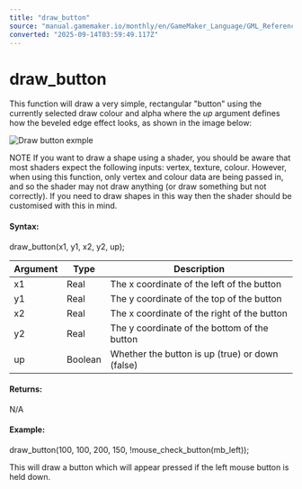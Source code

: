 ```yaml
---
title: "draw_button"
source: "manual.gamemaker.io/monthly/en/GameMaker_Language/GML_Reference/Drawing/Basic_Forms/draw_button.htm"
converted: "2025-09-14T03:59:49.117Z"
---
```


# draw\_button

This function will draw a very simple, rectangular "button" using the currently selected draw colour and alpha where the _up_ argument defines how the beveled edge effect looks, as shown in the image below:

![Draw button exmple](../../../../assets/Images/Scripting_Reference/GML/Reference/Drawing/draw_button.png)

NOTE If you want to draw a shape using a shader, you should be aware that most shaders expect the following inputs: vertex, texture, colour. However, when using this function, only vertex and colour data are being passed in, and so the shader may not draw anything (or draw something but not correctly). If you need to draw shapes in this way then the shader should be customised with this in mind.

#### Syntax:

draw\_button(x1, y1, x2, y2, up);

| Argument | Type | Description |
| --- | --- | --- |
| x1 | Real | The x coordinate of the left of the button |
| y1 | Real | The y coordinate of the top of the button |
| x2 | Real | The x coordinate of the right of the button |
| y2 | Real | The y coordinate of the bottom of the button |
| up | Boolean | Whether the button is up (true) or down (false) |

#### Returns:

N/A

#### Example:

draw\_button(100, 100, 200, 150, !mouse\_check\_button(mb\_left));

This will draw a button which will appear pressed if the left mouse button is held down.